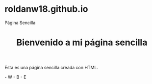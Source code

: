 # roldanw18.github.io

<!DOCTYPE html>
<html>
<head>
Página Sencilla 
</head>
<body>
	<header>
		<h1>Bienvenido a mi página sencilla</h1>
	</header>
	<main>
		<p>Esta es una página sencilla creada con HTML.</p>
		<P>- W - B - E </P>
	</main>
</body>
</html>

